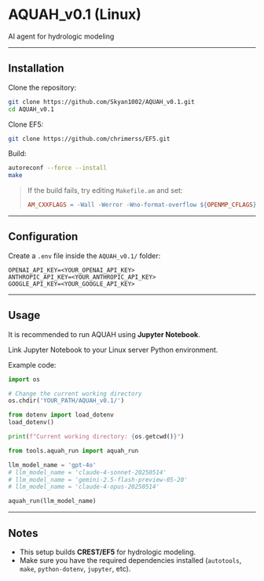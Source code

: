 # AQUAH_v0.1 (Linux)

AI agent for hydrologic modeling

---

## Installation

Clone the repository:

```bash
git clone https://github.com/Skyan1002/AQUAH_v0.1.git
cd AQUAH_v0.1
```

Clone EF5:

```bash
git clone https://github.com/chrimerss/EF5.git
```

Build:

```bash
autoreconf --force --install
make
```

> If the build fails, try editing `Makefile.am` and set:
> ```makefile
> AM_CXXFLAGS = -Wall -Werror -Wno-format-overflow ${OPENMP_CFLAGS}
> ```

---

## Configuration

Create a `.env` file inside the `AQUAH_v0.1/` folder:

```env
OPENAI_API_KEY=<YOUR_OPENAI_API_KEY>
ANTHROPIC_API_KEY=<YOUR_ANTHROPIC_API_KEY>
GOOGLE_API_KEY=<YOUR_GOOGLE_API_KEY>
```

---

## Usage

It is recommended to run AQUAH using **Jupyter Notebook**.

Link Jupyter Notebook to your Linux server Python environment.

Example code:

```python
import os

# Change the current working directory
os.chdir('YOUR_PATH/AQUAH_v0.1/')

from dotenv import load_dotenv
load_dotenv()

print(f"Current working directory: {os.getcwd()}")

from tools.aquah_run import aquah_run

llm_model_name = 'gpt-4o'
# llm_model_name = 'claude-4-sonnet-20250514'
# llm_model_name = 'gemini-2.5-flash-preview-05-20'
# llm_model_name = 'claude-4-opus-20250514'

aquah_run(llm_model_name)
```

---

## Notes

- This setup builds **CREST/EF5** for hydrologic modeling.  
- Make sure you have the required dependencies installed (`autotools`, `make`, `python-dotenv`, `jupyter`, etc).  
